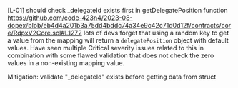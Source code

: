 [L-01] should check _delegateId exists first in getDelegatePosition function
https://github.com/code-423n4/2023-08-dopex/blob/eb4d4a201b3a75dd4bddc74a34e9c42c71d0d12f/contracts/core/RdpxV2Core.sol#L1272
lots of devs forget that using a random key to get a value from the mapping will return a `delegatePosition` object with default values. Have seen multiple Critical severity issues related to this in combination with some flawed validation that does not check the zero values in a non-existing mapping value.

Mitigation:
validate "_delegateId" exists before getting data from struct